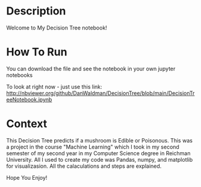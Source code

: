 # Description

Welcome to My Decision Tree notebook!

# How To Run

You can download the file and see the notebook in your own jupyter notebooks

To look at right now - just use this link: http://nbviewer.org/github/DanWaldman/DecisionTree/blob/main/DecisionTreeNotebook.ipynb

# Context
This Decision Tree predicts if a mushroom is Edible or Poisonous.
This was a project in the course "Machine Learning" which I took in my second semester of my second year in my Computer Science degree in Reichman University.
All I used to create my code was Pandas, numpy, and matplotlib for visualizasion. 
All the calaculations and steps are explained.

Hope You Enjoy!
